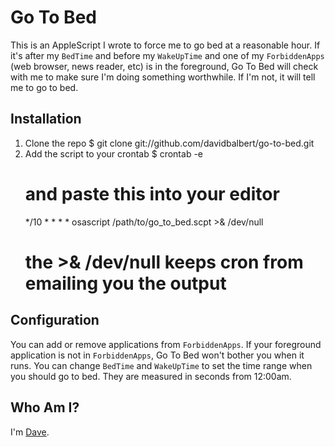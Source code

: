 Go To Bed
=========

This is an AppleScript I wrote to force me to go bed at a reasonable hour. If it's after my `BedTime` and before my `WakeUpTime` and one of my `ForbiddenApps` (web browser, news reader, etc) is in the foreground, Go To Bed will check with me to make sure I'm doing something worthwhile. If I'm not, it will tell me to go to bed.

Installation
------------

1.  Clone the repo
    $ git clone git://github.com/davidbalbert/go-to-bed.git
2.  Add the script to your crontab
    $ crontab -e
    # and paste this into your editor
    */10 * * * * osascript /path/to/go_to_bed.scpt >& /dev/null
    # the >& /dev/null keeps cron from emailing you the output

Configuration
-------------

You can add or remove applications from `ForbiddenApps`. If your foreground application is not in `ForbiddenApps`, Go To Bed won't bother you when it runs.
You can change `BedTime` and `WakeUpTime` to set the time range when you should go to bed. They are measured in seconds from 12:00am.

Who Am I?
---------

I'm [Dave](http://dave.is/).
